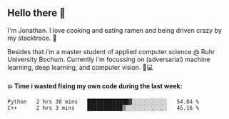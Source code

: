 ## Hello there 👋

I'm Jonathan. I love cooking and eating ramen and being driven crazy by my stacktrace. 🍜

Besides that i'm a master student of applied computer science @ Ruhr University Bochum. 
Currently i'm focussing on (adversarial) machine learning, deep learning, and computer vision. 🔬💻

#### 💥 Time i wasted fixing my own code during the last week:

<!--START_SECTION:waka-->

```text
Python   2 hrs 30 mins   █████████████▓░░░░░░░░░░░   54.84 %
C++      2 hrs 3 mins    ███████████▒░░░░░░░░░░░░░   45.16 %
```

<!--END_SECTION:waka-->
